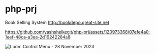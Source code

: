 # php-prj
Book Selling System
http://bookdepo.great-site.net



https://github.com/yashshelkegit/php-prj/assets/120973368/07efe4a0-1eef-48ca-a3ea-2d16242284a8


![Loom Control Menu - 28 November 2023](https://github.com/yashshelkegit/php-prj/assets/120973368/9dcc56f0-559c-4089-8029-fe45de7ce756)
